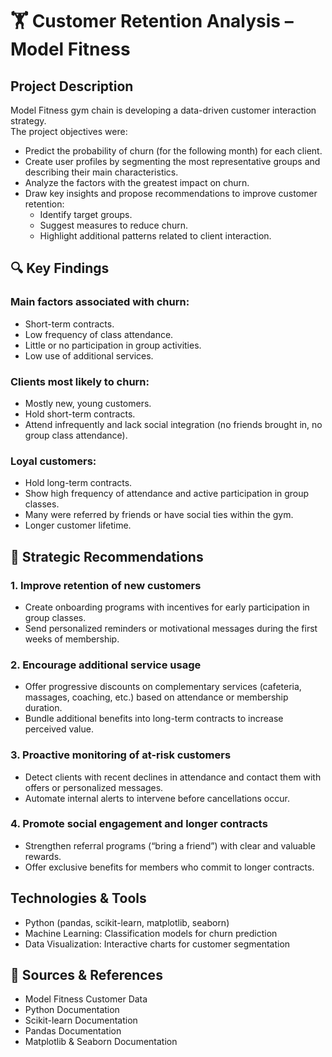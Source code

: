 # 🏋️ Customer Retention Analysis – Model Fitness  

## Project Description  
Model Fitness gym chain is developing a data-driven customer interaction strategy.  
The project objectives were:  
- Predict the probability of churn (for the following month) for each client.  
- Create user profiles by segmenting the most representative groups and describing their main characteristics.  
- Analyze the factors with the greatest impact on churn.  
- Draw key insights and propose recommendations to improve customer retention:  
  - Identify target groups.  
  - Suggest measures to reduce churn.  
  - Highlight additional patterns related to client interaction.  

## 🔍 Key Findings  

### Main factors associated with churn:  
- Short-term contracts.  
- Low frequency of class attendance.  
- Little or no participation in group activities.  
- Low use of additional services.  

### Clients most likely to churn:  
- Mostly new, young customers.  
- Hold short-term contracts.  
- Attend infrequently and lack social integration (no friends brought in, no group class attendance).  

### Loyal customers:  
- Hold long-term contracts.  
- Show high frequency of attendance and active participation in group classes.  
- Many were referred by friends or have social ties within the gym.  
- Longer customer lifetime.  

## 🎯 Strategic Recommendations  

### 1. Improve retention of new customers  
- Create onboarding programs with incentives for early participation in group classes.  
- Send personalized reminders or motivational messages during the first weeks of membership.  

### 2. Encourage additional service usage  
- Offer progressive discounts on complementary services (cafeteria, massages, coaching, etc.) based on attendance or membership duration.  
- Bundle additional benefits into long-term contracts to increase perceived value.  

### 3. Proactive monitoring of at-risk customers  
- Detect clients with recent declines in attendance and contact them with offers or personalized messages.  
- Automate internal alerts to intervene before cancellations occur.  

### 4. Promote social engagement and longer contracts  
- Strengthen referral programs (“bring a friend”) with clear and valuable rewards.  
- Offer exclusive benefits for members who commit to longer contracts.  

## Technologies & Tools  
- Python (pandas, scikit-learn, matplotlib, seaborn)  
- Machine Learning: Classification models for churn prediction  
- Data Visualization: Interactive charts for customer segmentation  

## 🔎 Sources & References  
- Model Fitness Customer Data  
- Python Documentation  
- Scikit-learn Documentation  
- Pandas Documentation  
- Matplotlib & Seaborn Documentation 
